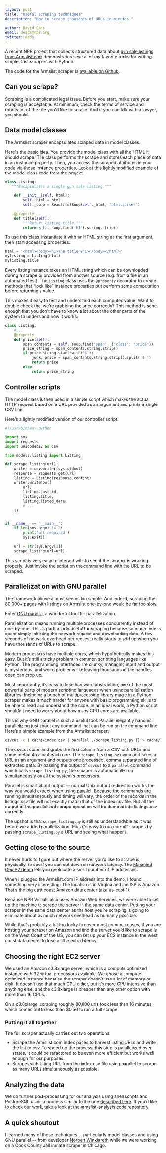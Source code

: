 ```yaml
---
layout: post
title: "Useful scraping techniques"
description: "How to scrape thousands of URLs in minutes."

author: David Eads
email: deads@npr.org
twitter: eads
---
```


A recent NPR project that collects structured data about [gun sale listings from Armslist.com](http://www.npr.org/sections/alltechconsidered/2016/06/17/482483537/semiautomatic-weapons-without-a-background-check-can-be-just-a-click-away) demonstrates several of my favorite tricks for writing simple, fast scrapers with Python.

The code for the Armslist scraper is [available on Github](https://github.com/nprapps/armslist-scraper).

## Can you scrape?

Scraping is a complicated legal issue. Before you start, make sure your scraping is acceptable. At minimum, check the terms of service and robots.txt of the site you'd like to scrape. And if you can talk with a lawyer, you should.

## Data model classes

The Armslist scraper encapsulates scraped data in model classes.

Here's the basic idea. You provide the model class with all the HTML it should scrape. The class performs the scrape and stores each piece of data in an instance property. Then, you access the scraped attributes in your code via those instance properties. Look at this lightly modified example of the model class code from the project.

```python
class Listing:
   """Encapsulates a single gun sale listing."""

    def __init__(self, html):
        self._html = html
        self._soup = BeautifulSoup(self._html, 'html.parser')

    @property
    def title(self):
        """Return listing title."""
        return self._soup.find('h1').string.strip()
```

To use this class, instantiate it with an HTML string as the first argument, then start accessing properties:

```python
html = '<html><body><h1>The title</h1></body></html>'
mylisting = Listing(html)
mylisting.title
```

Every listing instance takes an HTML string which can be downloaded during a scrape or provided from another source (e.g. from a file in an automated test). The `Listing` class uses the `@property` decorator to create methods that “look like” instance properties but perform some computation before returning a value.

This makes it easy to test and understand each computed value. Want to double check that we’re grabbing the price correctly? This method is sane enough that you don’t have to know a lot about the other parts of the system to understand how it works:

```python
class Listing:
    #...
    @property
    def price(self):
        span_contents = self._soup.find('span', {'class': 'price'})
        price_string = span_contents.string.strip()
        if price_string.startswith('$'):
            junk, price = span_contents.string.strip().split('$ ')
            return price
        else:
            return price_string
```

## Controller scripts

The model class is then used in a simple script which makes the actual HTTP request based on a URL provided as an argument and prints a single CSV line.

Here’s a lightly modified version of our controller script:

```python
#!/usr/bin/env python

import sys
import requests
import unicodecsv as csv

from models.listing import Listing

def scrape_listing(url):
    writer = csv.writer(sys.stdout)
    response = requests.get(url)
    listing = Listing(response.content)
    writer.writerow([
        url,
        listing.post_id,
        listing.title,
        listing.listed_date,
        # ...
    ])


if __name__ == '__main__':
    if len(sys.argv) != 2:
        print('url required')
        sys.exit()

    url = str(sys.argv[1])
    scrape_listing(url=url)
```

This script is very easy to interact with to see if the scraper is working properly. Just invoke the script on the command line with the URL to be scraped.

## Parallelization with GNU parallel

The framework above almost seems too simple. And indeed, scraping the 80,000+ pages with listings on Armslist one-by-one would be far too slow.

Enter [GNU parallel](http://www.gnu.org/software/parallel/), a wonderful tool for parallelization.

Parallelization means running multiple processes concurrently instead of one-by-one. This is particularly useful for scraping because so much time is spent simply initiating the network request and downloading data. A few seconds of network overhead per request really starts to add up when you have thousands of URLs to scrape. 

Modern processors have multiple cores, which hypothetically makes this easy. But it’s still a tricky problem in common scripting languages like Python. The programming interfaces are clunky, managing input and output is mysterious, and weird problems like leaving thousands of file handles open can crop up.

Most importantly, it’s easy to lose hardware abstraction, one of the most powerful parts of modern scripting languages when using parallelization libraries. Including a bunch of multiprocessing library magic in a Python scraper makes it much harder for anyone with basic programming skills to be able to read and understand the code. In an ideal world, a Python script shouldn’t need to worry about how many CPU cores are available. 
 
This is why GNU parallel is such a useful tool. Parallel elegantly handles parallelizing just about any command that can be run on the command line. Here’s a simple example from the Armslist scraper: 

```bash
csvcut -c 1 cache/index.csv | parallel ./scrape_listing.py {} > cache/listings.csv
```

The csvcut command grabs the first column from a CSV with URLs and some metadata about each one. The `scrape_listing.py` command takes a URL as an argument and outputs one processed, comma separated line of extracted data. By passing the output of `csvcut` to a `parallel` command which calls `scrape_listing.py`, the scraper is automatically run simultaneously on all the system's processors. 

Parallel is smart about output -- normal Unix output redirection works the way you would expect when using parallel.  Because the commands are running simultaneously and timing will vary, the order of the records in the listings.csv file will not exactly match that of the index.csv file. But all the output of the parallelized scrape operation will be dumped into listings.csv correctly.

The upshot is that `scrape_listing.py` is still as understandable as it was before we added parallelization. Plus it's easy to run one-off scrapes by passing `scrape_listing.py` a URL and seeing what happens. 

## Getting close to the source

It never hurts to figure out where the server you’d like to scrape is, physically, to see if you can cut down on network latency. The [Maxmind GeoIP2 demo](https://www.maxmind.com/en/geoip-demo) lets you geolocate a small number of IP addresses. 

When I plugged the Armslist.com IP address into the demo, I found something very interesting: The location is in Virgina and the ISP is Amazon. That’s the big east coast Amazon data center (aka us-east-1).

Because NPR Visuals also uses Amazon Web Services, we were able to set up the machine to scrape the server in the same data center. Putting your scraper in the same data center as the host you’re scraping is going to eliminate about as much network overhead as humanly possible. 

While that’s probably a bit too lucky to cover most common cases, if you are hosting your scraper on Amazon and find the server you’d like to scrape is on the West Coast of the US, you can set up your EC2 instance in the west coast data center to lose a little extra latency.

## Choosing the right EC2 server

We used an Amazon c3.8xlarge server, which is a compute optimized instance with 32 virtual processors available. We chose a compute-optimized instance because the scraper doesn’t use a lot of memory or disk. It doesn’t use that much CPU either, but it’s more CPU intensive than anything else, and the c3.8xlarge is cheaper than any other option with more than 16 CPUs. 

On a c3.8xlarge, scraping roughly 80,000 urls took less than 16 minutes, which comes out to less than $0.50 to run a full scrape.

### Putting it all together

The full scraper actually carries out two operations:

* Scrape the Armslist.com index pages to harvest listing URLs and write the list to csv. To speed up the process, this step is parallelized over states. It could be refactored to be even more efficient but works well enough for our purposes.
* Scrape each listing URL from the index csv file using parallel to scrape as many URLs simultaneously as possible.

## Analyzing the data

We do further post-processing for our analysis using shell scripts and PostgreSQL using a process similar to the one [described here](http://blog.apps.npr.org/2014/09/02/reusable-data-processing.html). If you’d like to check our work, take a look at the [armslist-analysis](https://github.com/nprapps/armslist-analysis) code repository.

## A quick shoutout

I learned many of these techniques -- particularly model classes and using GNU parallel -- from developer [Norbert Winklareth](https://www.linkedin.com/in/norbertwinklareth) while we were working on a Cook County Jail inmate scraper in Chicago.

